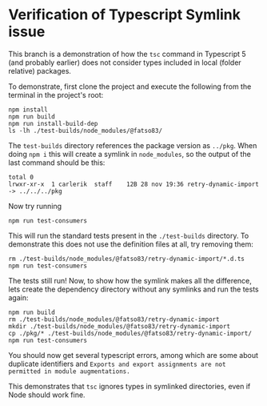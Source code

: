 # Verification of Typescript Symlink issue

This branch is a demonstration of how the `tsc` command in Typescript 5 (and probably earlier)
does not consider types included in local (folder relative) packages.

To demonstrate, first clone the project and execute the following from the terminal in the project's root:
```
npm install
npm run build
npm run install-build-dep
ls -lh ./test-builds/node_modules/@fatso83/
```

The `test-builds` directory references the package version as `../pkg`. 
When doing `npm i` this will create a symlink in `node_modules`, so the output of the last 
command should be this:
```
total 0
lrwxr-xr-x  1 carlerik  staff    12B 28 nov 19:36 retry-dynamic-import -> ../../../pkg
```

Now try running
```
npm run test-consumers
```
This will run the standard tests present in the `./test-builds` directory. To
demonstrate this does not use the definition files at all, try removing them:

```
rm ./test-builds/node_modules/@fatso83/retry-dynamic-import/*.d.ts
npm run test-consumers
```

The tests still run! Now, to show how the symlink makes all the difference, lets
create the dependency directory without any symlinks and run the tests again:
```
npm run build
rm ./test-builds/node_modules/@fatso83/retry-dynamic-import
mkdir ./test-builds/node_modules/@fatso83/retry-dynamic-import
cp ./pkg/* ./test-builds/node_modules/@fatso83/retry-dynamic-import/
npm run test-consumers
```

You should now get several typescript errors, among which are some 
about duplicate identifiers and `Exports and export assignments are not permitted in module augmentations.`

This demonstrates that `tsc` ignores types in symlinked directories, even if Node should work fine.
